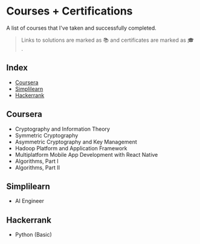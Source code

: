 # Courses + Certifications
A list of courses that I've taken and successfully completed.
>Links to solutions are marked as :books: and certificates are marked as :mortar_board: .
## Index

* [Coursera](#Coursera)
* [Simplilearn](#Simplilearn)
* [Hackerrank](#Hackerrank)


## Coursera

* Cryptography and Information Theory
* Symmetric Cryptography
* Asymmetric Cryptography and Key Management
* Hadoop Platform and Application Framework
* Multiplatform Mobile App Development with React Native
* Algorithms, Part I
* Algorithms, Part II

## Simplilearn

* AI Engineer

## Hackerrank

* Python (Basic)
